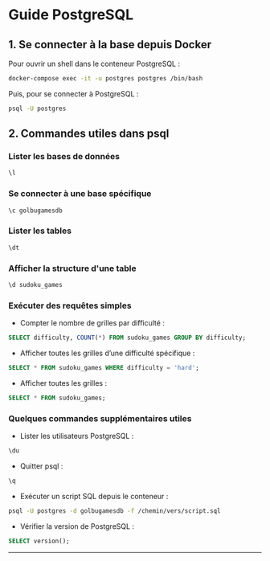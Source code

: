 # Guide PostgreSQL

## 1. Se connecter à la base depuis Docker

Pour ouvrir un shell dans le conteneur PostgreSQL :

```bash
docker-compose exec -it -u postgres postgres /bin/bash
```

Puis, pour se connecter à PostgreSQL :

```bash
psql -U postgres
```

## 2. Commandes utiles dans psql

### Lister les bases de données

```sql
\l
```

### Se connecter à une base spécifique

```sql
\c golbugamesdb
```

### Lister les tables

```sql
\dt
```

### Afficher la structure d'une table

```sql
\d sudoku_games
```

### Exécuter des requêtes simples

* Compter le nombre de grilles par difficulté :

```sql
SELECT difficulty, COUNT(*) FROM sudoku_games GROUP BY difficulty;
```

* Afficher toutes les grilles d’une difficulté spécifique :

```sql
SELECT * FROM sudoku_games WHERE difficulty = 'hard';
```

* Afficher toutes les grilles :

```sql
SELECT * FROM sudoku_games;
```

### Quelques commandes supplémentaires utiles

* Lister les utilisateurs PostgreSQL :

```sql
\du
```

* Quitter psql :

```sql
\q
```

* Exécuter un script SQL depuis le conteneur :

```bash
psql -U postgres -d golbugamesdb -f /chemin/vers/script.sql
```

* Vérifier la version de PostgreSQL :

```sql
SELECT version();
```

---

